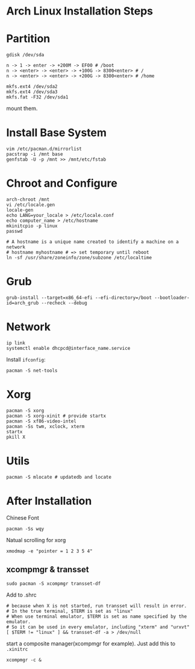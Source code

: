 # Arch Linux Installation Steps

# Partition

```
gdisk /dev/sda
```

```
n -> 1 -> enter -> +200M -> EF00 # /boot
n -> <enter> -> <enter> -> +100G -> 8300<enter> # /
n -> <enter> -> <enter> -> +200G -> 8300<enter> # /home
```

```
mkfs.ext4 /dev/sda2
mkfs.ext4 /dev/sda3
mkfs.fat -F32 /dev/sda1
```

mount them.

# Install Base System

```
vim /etc/pacman.d/mirrorlist
pacstrap -i /mnt base
genfstab -U -p /mnt >> /mnt/etc/fstab
```

# Chroot and Configure

```
arch-chroot /mnt
vi /etc/locale.gen
locale-gen
echo LANG=your_locale > /etc/locale.conf
echo computer_name > /etc/hostname
mkinitcpio -p linux
passwd

# A hostname is a unique name created to identify a machine on a network
# hostname myhostname # => set temporary until reboot
ln -sf /usr/share/zoneinfo/zone/subzone /etc/localtime
```

# Grub

```
grub-install --target=x86_64-efi --efi-directory=/boot --bootloader-id=arch_grub --recheck --debug
```

# Network

```
ip link
systemctl enable dhcpcd@interface_name.service
```

Install `ifconfig`:

```
pacman -S net-tools
```

# Xorg

```
pacman -S xorg
pacman -S xorg-xinit # provide startx
pacman -S xf86-video-intel
pacman -Ss twm, xclock, xterm
startx
pkill X
```

# Utils

```
pacman -S mlocate # updatedb and locate
```

# After Installation

Chinese Font

```
pacman -Ss wqy
```

Natual scrolling for xorg

```
xmodmap -e "pointer = 1 2 3 5 4"
```

## xcompmgr & transset

```
sudo pacman -S xcompmgr transset-df
```

Add to .shrc

```
# because when X is not started, run transset will result in error.
# In the true terminal, $TERM is set as "linux"
# When use terminal emulator, $TERM is set as name specified by the emulator.
# So it can be used in every emulator, including "xterm" and "urxvt"
[ $TERM != "linux" ] && transset-df -a > /dev/null
```

start a composite manager(xcompmgr for example). Just add this to `.xinitrc`

```
xcompmgr -c &
```
